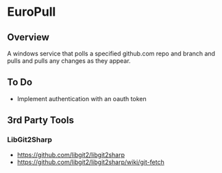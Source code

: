 # EuroPull

## Overview

A windows service that polls a specified github.com repo and branch and pulls
and pulls any changes as they appear.

## To Do

* Implement authentication with an oauth token

## 3rd Party Tools

### LibGit2Sharp

* https://github.com/libgit2/libgit2sharp
* https://github.com/libgit2/libgit2sharp/wiki/git-fetch